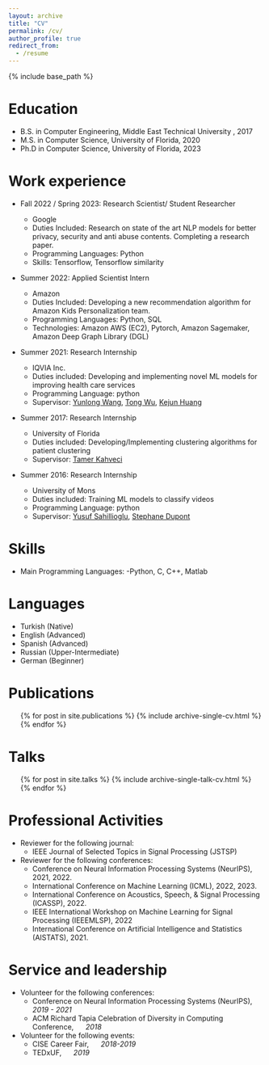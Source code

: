 ```yaml
---
layout: archive
title: "CV"
permalink: /cv/
author_profile: true
redirect_from:
  - /resume
---
```


{% include base_path %}

Education
======
* B.S. in Computer Engineering, Middle East Technical University , 2017
* M.S. in Computer Science, University of Florida, 2020
* Ph.D in Computer Science, University of Florida, 2023

Work experience
======
* Fall 2022 / Spring 2023: Research Scientist/ Student Researcher
  * Google 
  * Duties Included: Research on state of the art NLP models for better privacy, security and anti abuse contents. 
    Completing a research paper. 
  * Programming Languages: Python
  * Skills: Tensorflow, Tensorflow similarity 
* Summer 2022: Applied Scientist Intern
  * Amazon
  * Duties Included: Developing a new recommendation algorithm for Amazon Kids Personalization team.
  * Programming Languages: Python, SQL
  * Technologies: Amazon AWS (EC2), Pytorch, Amazon Sagemaker, Amazon Deep Graph Library (DGL)
* Summer 2021: Research Internship 
  * IQVIA Inc.
  * Duties included: Developing and implementing novel ML models for improving health care services
  * Programming Language: python
  * Supervisor: [Yunlong Wang](https://scholar.google.com/citations?user=xHv-7cQAAAAJ&hl=en), [Tong Wu](https://www.researchgate.net/profile/Tong-Wu-15), [Kejun Huang](https://cise.ufl.edu/~kejun/)
  
* Summer 2017: Research Internship
  * University of Florida
  * Duties included: Developing/Implementing clustering algorithms for patient clustering
  * Supervisor: [Tamer Kahveci](https://www.cise.ufl.edu/~tamer/)
  
* Summer 2016: Research Internship 
  * University of Mons
  * Duties included: Training ML models to classify videos
  * Programming Language: python
  * Supervisor: [Yusuf Sahillioglu](https://user.ceng.metu.edu.tr/~ys/), [Stephane Dupont](https://www.researchgate.net/profile/Stephane-Dupont)
   
Skills
======
* Main Programming Languages:
  -Python, C, C++, Matlab

Languages
======
* Turkish (Native)
* English (Advanced)
* Spanish (Advanced)
* Russian (Upper-Intermediate)
* German (Beginner)

Publications
======
  <ul>{% for post in site.publications %}
    {% include archive-single-cv.html %}
  {% endfor %}</ul>
  
Talks
======
  <ul>{% for post in site.talks %}
    {% include archive-single-talk-cv.html %}
  {% endfor %}</ul>
  
Professional Activities
======
* Reviewer for the following journal:
  - IEEE Journal of Selected Topics in Signal Processing (JSTSP)
* Reviewer for the following conferences: 
  - Conference on Neural Information Processing Systems (NeurIPS), 2021, 2022.
  - International Conference on Machine Learning (ICML), 2022, 2023.
  - International Conference on Acoustics, Speech, & Signal Processing (ICASSP), 2022.
  - IEEE International Workshop on Machine Learning for Signal Processing (IEEEMLSP), 2022
  - International Conference on Artificial Intelligence and Statistics (AISTATS), 2021.



Service and leadership
======
* Volunteer for the following conferences:
  - Conference on Neural Information Processing Systems (NeurIPS), &nbsp;&nbsp;&nbsp;&nbsp; *2019 - 2021*
  - ACM Richard Tapia Celebration of Diversity in Computing Conference, &nbsp;&nbsp;&nbsp;&nbsp; *2018*
* Volunteer for the following events:
  - CISE Career Fair, &nbsp;&nbsp;&nbsp;&nbsp; *2018-2019*
  - TEDxUF, &nbsp;&nbsp;&nbsp;&nbsp; *2019*

